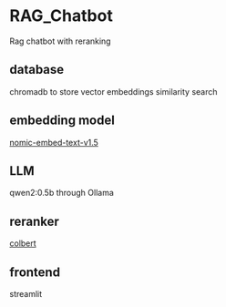 # RAG_Chatbot
Rag chatbot with reranking

## database
chromadb to store vector embeddings
similarity search

## embedding model
[nomic-embed-text-v1.5](https://huggingface.co/nomic-ai/nomic-embed-text-v1.5)

## LLM
qwen2:0.5b through Ollama

## reranker
[colbert](https://huggingface.co/colbert-ir/colbertv2.0)

## frontend 
streamlit
